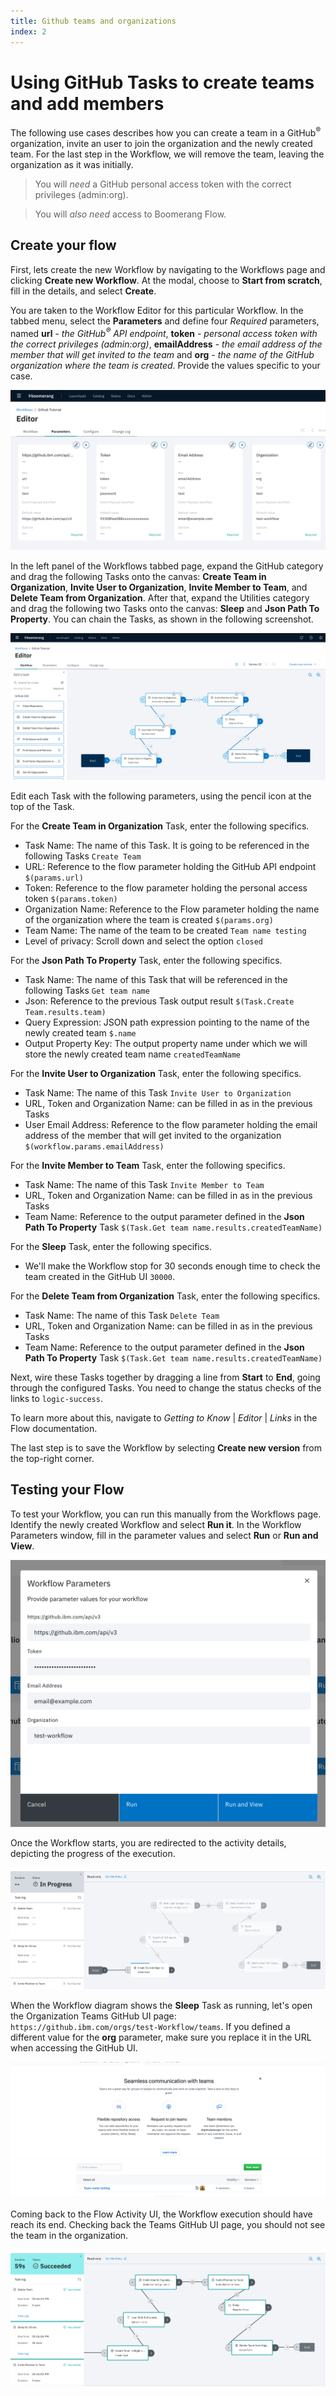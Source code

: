 ```yaml
---
title: Github teams and organizations
index: 2
---
```


# Using GitHub Tasks to create teams and add members

The following use cases describes how you can create a team in a GitHub<sup>®</sup> organization, invite an user to join the organization and the newly created team. For the last step in the Workflow, we will remove the team, leaving the organization as it was initially.

> You will _need_ a GitHub personal access token with the correct privileges (admin:org).

> You will _also need_ access to Boomerang Flow.

## Create your flow

First, lets create the new Workflow by navigating to the Workflows page and clicking **Create new Workflow**. At the modal, choose to **Start from scratch**, fill in the details, and select **Create**.

You are taken to the Workflow Editor for this particular Workflow. In the tabbed menu, select the **Parameters** and define four _Required_ parameters, named **url** - _the GitHub<sup>®</sup> API endpoint_, **token** - _personal access token with the correct privileges (admin:org)_, **emailAddress** - _the email address of the member that will get invited to the team_ and **org** - _the name of the GitHub organization where the team is created_. Provide the values specific to your case.

![Workflow Parameters](./assets/github-define-parameters.png)

In the left panel of the Workflows tabbed page, expand the GitHub category and drag the following Tasks onto the canvas: **Create Team in Organization**, **Invite User to Organization**, **Invite Member to Team**, and **Delete Team from Organization**. After that, expand the Utilities category and drag the following two Tasks onto the canvas: **Sleep** and **Json Path To Property**. You can chain the Tasks, as shown in the following screenshot.

![Workflow Design](./assets/github-Workflow-design.png)

Edit each Task with the following parameters, using the pencil icon at the top of the Task.

For the **Create Team in Organization** Task, enter the following specifics.

- Task Name: The name of this Task. It is going to be referenced in the following Tasks `Create Team`
- URL: Reference to the flow parameter holding the GitHub API endpoint `$(params.url)`
- Token: Reference to the flow parameter holding the personal access token `$(params.token)`
- Organization Name: Reference to the Flow parameter holding the name of the organization where the team is created `$(params.org)`
- Team Name: The name of the team to be created `Team name testing`
- Level of privacy: Scroll down and select the option `closed`

For the **Json Path To Property** Task, enter the following specifics.

- Task Name: The name of this Task that will be referenced in the following Tasks `Get team name`
- Json: Reference to the previous Task output result `$(Task.Create Team.results.team)`
- Query Expression: JSON path expression pointing to the name of the newly created team `$.name`
- Output Property Key: The output property name under which we will store the newly created team name `createdTeamName`

For the **Invite User to Organization** Task, enter the following specifics.

- Task Name: The name of this Task `Invite User to Organization`
- URL, Token and Organization Name: can be filled in as in the previous Tasks
- User Email Address: Reference to the flow parameter holding the email address of the member that will get invited to the organization `$(workflow.params.emailAddress)`

For the **Invite Member to Team** Task, enter the following specifics.

- Task Name: The name of this Task `Invite Member to Team`
- URL, Token and Organization Name: can be filled in as in the previous Tasks
- Team Name: Reference to the output parameter defined in the **Json Path To Property** Task `$(Task.Get team name.results.createdTeamName)`

For the **Sleep** Task, enter the following specifics.

- We'll make the Workflow stop for 30 seconds enough time to check the team created in the GitHub UI `30000`.

For the **Delete Team from Organization** Task, enter the following specifics.

- Task Name: The name of this Task `Delete Team`
- URL, Token and Organization Name: can be filled in as in the previous Tasks
- Team Name: Reference to the output parameter defined in the **Json Path To Property** Task `$(Task.Get team name.results.createdTeamName)`

Next, wire these Tasks together by dragging a line from **Start** to **End**, going through the configured Tasks. You need to change the status checks of the links to `logic-success`.

To learn more about this, navigate to _Getting to Know_ | _Editor_ | _Links_ in the Flow documentation.

The last step is to save the Workflow by selecting **Create new version** from the top-right corner.

## Testing your Flow

To test your Workflow, you can run this manually from the Workflows page. Identify the newly created Workflow and select **Run it**. In the Workflow Parameters window, fill in the parameter values and select **Run** or **Run and View**.

![Workflow Parameters](./assets/github-teams-run.png)

Once the Workflow starts, you are redirected to the activity details, depicting the progress of the execution.

![Workflow Running Details](./assets/github-teams-running.png)

When the Workflow diagram shows the **Sleep** Task as running, let's open the Organization Teams GitHub UI page: `https://github.ibm.com/orgs/test-Workflow/teams`. If you defined a different value for the **org** parameter, make sure you replace it in the URL when accessing the GitHub UI.

![GitHub UI Teams page](./assets/github-teams-success-created.png)

Coming back to the Flow Activity UI, the Workflow execution should have reach its end. Checking back the Teams GitHub UI page, you should not see the team in the organization.

![GitHub UI Teams page](./assets/github-teams-completed.png)
